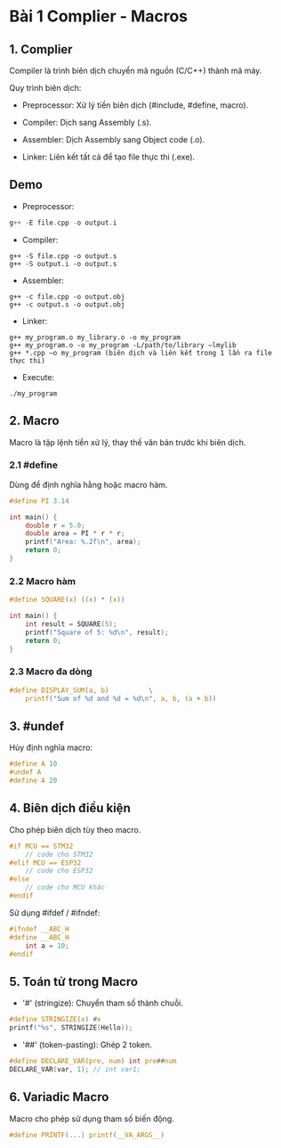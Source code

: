 
# Bài 1 Complier - Macros

## 1. Complier
Compiler là trình biên dịch chuyển mã nguồn (C/C++) thành mã máy.

Quy trình biên dịch:

- Preprocessor: Xử lý tiền biên dịch (#include, #define, macro).

- Compiler: Dịch sang Assembly (.s).

- Assembler: Dịch Assembly sang Object code (.o).

- Linker: Liên kết tất cả để tạo file thực thi (.exe).
## Demo
- Preprocessor:
```c
g++ -E file.cpp -o output.i
```
- Compiler:
```
g++ -S file.cpp -o output.s
g++ -S output.i -o output.s
```
- Assembler:
```
g++ -c file.cpp -o output.obj
g++ -c output.s -o output.obj
```
- Linker:
```
g++ my_program.o my_library.o -o my_program
g++ my_program.o -o my_program -L/path/to/library –lmylib
g++ *.cpp –o my_program (biên dịch và liên kết trong 1 lần ra file thực thi)
```
- Execute:
```
./my_program
```
## 2. Macro
Macro là tập lệnh tiền xử lý, thay thế văn bản trước khi biên dịch.

### 2.1 #define
Dùng để định nghĩa hằng hoặc macro hàm.
```c
#define PI 3.14

int main() {
    double r = 5.0;
    double area = PI * r * r;
    printf("Area: %.2f\n", area);
    return 0;
}
```
### 2.2 Macro hàm
```c
#define SQUARE(x) ((x) * (x))

int main() {
    int result = SQUARE(5);
    printf("Square of 5: %d\n", result);
    return 0;
}
```
### 2.3 Macro đa dòng
```c
#define DISPLAY_SUM(a, b)          \
    printf("Sum of %d and %d = %d\n", a, b, (a + b))
```
## 3. #undef
Hủy định nghĩa macro:
```c
#define A 10
#undef A
#define A 20
```
## 4. Biên dịch điều kiện
Cho phép biên dịch tùy theo macro.
```c
#if MCU == STM32
    // code cho STM32
#elif MCU == ESP32
    // code cho ESP32
#else
    // code cho MCU khác
#endif
```
Sử dụng #ifdef / #ifndef:
```c
#ifndef __ABC_H
#define __ABC_H
    int a = 10;
#endif
```
## 5. Toán tử trong Macro
- '#' (stringize): Chuyển tham số thành chuỗi.
```c
#define STRINGIZE(x) #x
printf("%s", STRINGIZE(Hello));
```
- '##' (token-pasting): Ghép 2 token.
```c
#define DECLARE_VAR(pre, num) int pre##num
DECLARE_VAR(var, 1); // int var1;
```
## 6. Variadic Macro
Macro cho phép sử dụng tham số biến động.
```c
#define PRINTF(...) printf(__VA_ARGS__)
```

## 